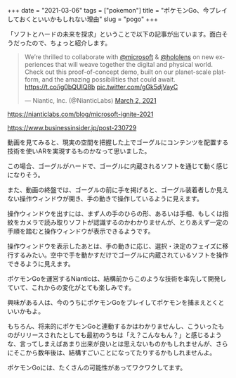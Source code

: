 +++
date = "2021-03-06"
tags = ["pokemon"]
title = "ポケモンGo、今プレイしておくといいかもしれない理由"
slug = "pogo"
+++

「ソフトとハードの未来を探求」ということで以下の記事が出ています。面白そうだったので、ちょっと紹介します。

<blockquote class="twitter-tweet"><p lang="en" dir="ltr">We’re thrilled to collaborate with <a href="https://twitter.com/Microsoft?ref_src=twsrc%5Etfw">@microsoft</a> &amp; <a href="https://twitter.com/HoloLens?ref_src=twsrc%5Etfw">@hololens</a> on new experiences that will weave together the digital and physical world. Check out this proof-of-concept demo, built on our planet-scale platform, and the amazing possibilities that could await. <a href="https://t.co/ig0bQUIQ8b">https://t.co/ig0bQUIQ8b</a> <a href="https://t.co/gGk5djVayC">pic.twitter.com/gGk5djVayC</a></p>&mdash; Niantic, Inc. (@NianticLabs) <a href="https://twitter.com/NianticLabs/status/1366795830603247618?ref_src=twsrc%5Etfw">March 2, 2021</a></blockquote> <script async src="https://platform.twitter.com/widgets.js" charset="utf-8"></script>

https://nianticlabs.com/blog/microsoft-ignite-2021

https://www.businessinsider.jp/post-230729

動画を見てみると、現実の空間を把握した上でゴーグルにコンテンツを配置する技術を使いARを実現するものかなって思いました。

この場合、ゴーグルがハードで、ゴーグルに内蔵されるソフトを通じて動く感じになりそう。

また、動画の終盤では、ゴーグルの前に手を掲げると、ゴーグル装着者しか見えない操作ウィンドウが開き、手の動きで操作しているように見えます。

操作ウィンドウを出すには、まず人の手のひらの形、あるいは手相、もしくは指紋をカメラで読み取りソフトが認識するのかわかりませんが、とりあえず一定の手順を踏むと操作ウィンドウが表示できるようです。

操作ウィンドウを表示したあとは、手の動きに応じ、選択・決定のフェイズに移行するみたい。空中で手を動かすだけでゴーグルに内蔵されているソフトを操作できるように見えます。

ポケモンGoを運営するNianticは、結構前からこのような技術を率先して開発していて、これからの変化がとても楽しみです。

興味がある人は、今のうちにポケモンGoをプレイしてポケモンを捕まえとくといいかもよ。

もちろん、将来的にポケモンGoと連動するかはわかりませんし、こういったものがリリースされたとしても最初のうちは「え？こんなもん？」と感じるような、言ってしまえばあまり出来が良いとは思えないものかもしれませんが、さらにそこから数年後は、結構すごいことになってたりするかもしれませんよ。

ポケモンGoには、たくさんの可能性があってワクワクしてます。
